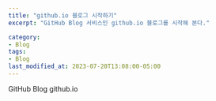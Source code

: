```yaml
---
title: "github.io 블로그 시작하기"
excerpt: "GitHub Blog 서비스인 github.io 블로그를 시작해 본다."

category:
- Blog
tags:
- Blog
last_modified_at: 2023-07-20T13:08:00-05:00
---
```


GitHub Blog github.io